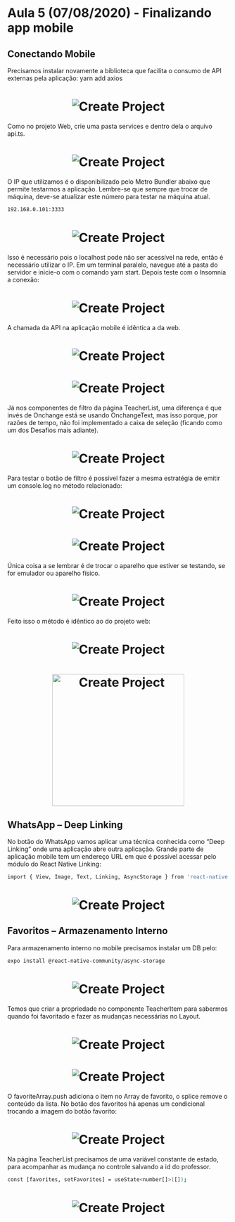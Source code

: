# Aula 5 (07/08/2020) - Finalizando app mobile

## Conectando Mobile

Precisamos instalar novamente a biblioteca que facilita o consumo de API externas pela aplicação:
yarn add axios

<h1 align="center">
    <img alt="Create Project" src=".github/addaxios.png" />
    <br>
</h1>

Como no projeto Web, crie uma pasta services e dentro dela o arquivo api.ts.

<h1 align="center">
    <img alt="Create Project" src=".github/apits.png" />
    <br>
</h1>


O IP que utilizamos é o disponibilizado pelo Metro Bundler abaixo que permite testarmos a aplicação. Lembre-se que sempre que trocar de máquina, deve-se atualizar este número para testar na máquina atual.
```bash
192.168.0.101:3333
```
<h1 align="center">
    <img alt="Create Project" src=".github/lanmaq.png" />
    <br>
</h1>


Isso é necessário pois o localhost pode não ser acessível na rede, então é necessário utilizar o IP. Em um terminal paralelo, navegue até a pasta do servidor e inicie-o com o comando yarn start. Depois teste com o Insomnia a conexão:
 <h1 align="center">
    <img alt="Create Project" src=".github/Insomnia.png" />
    <br>
</h1>

A chamada da API na aplicação mobile é idêntica a da web.
 <h1 align="center">
    <img alt="Create Project" src=".github/chamadaAPI.png" />
    <br>
</h1>
 <h1 align="center">
    <img alt="Create Project" src=".github/conexoes.png" />
    <br>
</h1>

Já nos componentes de filtro da página TeacherList, uma diferença é que invés de Onchange está se usando OnchangeText, mas isso porque, por razões de tempo, não foi implementado a caixa de seleção (ficando como um dos Desafios mais adiante).
 <h1 align="center">
    <img alt="Create Project" src=".github/setsuject.png" />
    <br>
</h1>


Para testar o botão de filtro é possível fazer a mesma estratégia de emitir um console.log no método relacionado:
 <h1 align="center">
    <img alt="Create Project" src=".github/handlefilter.png" />
    <br>
</h1>
 <h1 align="center">
    <img alt="Create Project" src=".github/filersubmit.png" />
    <br>
</h1>


Única coisa a se lembrar é de trocar o aparelho que estiver se testando, se for emulador ou aparelho físico.
 <h1 align="center">
    <img alt="Create Project" src=".github/aparelho.png" />
    <br>
</h1>
 

Feito isso o método é idêntico ao do projeto web:
 <h1 align="center">
    <img alt="Create Project" src=".github/projetoweb.png" />
    <br>
</h1> 

 <h1 align="center">
    <img alt="Create Project" width="300" src=".github/proffyaba.png" />
    <br>
</h1> 

## WhatsApp – Deep Linking

No botão do WhatsApp vamos aplicar uma técnica conhecida como “Deep Linking” onde uma aplicação abre outra aplicação. Grande parte de aplicação mobile tem um endereço URL em que é possível acessar pelo módulo do React Native Linking:

```bash
import { View, Image, Text, Linking, AsyncStorage } from 'react-native'; 
```
 <h1 align="center">
    <img alt="Create Project" src=".github/imports.png" />
    <br>
</h1> 

## Favoritos – Armazenamento Interno

Para armazenamento interno no mobile precisamos instalar um DB pelo:
```bash
expo install @react-native-community/async-storage
```
 <h1 align="center">
    <img alt="Create Project" src=".github/async-storage.png" />
    <br>
</h1> 

Temos que criar a propriedade no componente TeacherItem para sabermos quando foi favoritado e fazer as mudanças necessárias no Layout.

 <h1 align="center">
    <img alt="Create Project" src=".github/TeacherItem.png" />
    <br>
</h1> 

 <h1 align="center">
    <img alt="Create Project" src=".github/TeacherItem2.png" />
    <br>
</h1> 


O favoriteArray.push adiciona o item no Array de favorito, o splice remove o conteúdo da lista. No botão dos favoritos há apenas um condicional trocando a imagem do botão favorito:

 <h1 align="center">
    <img alt="Create Project" src=".github/favoriteArray.png" />
    <br>
</h1> 

Na página TeacherList precisamos de uma variável constante de estado, para acompanhar as mudança no controle salvando a id do professor.

```bash
const [favorites, setFavorites] = useState<number[]>([]);
```
 <h1 align="center">
    <img alt="Create Project" src=".github/TeacherList.png" />
    <br>
</h1> 
 



    
